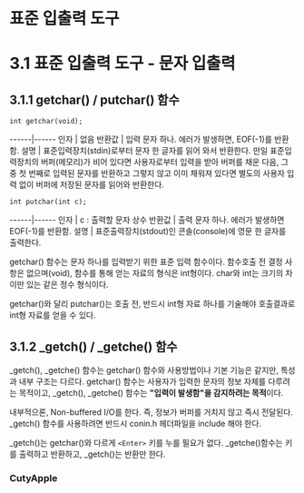  # 표준 입출력 도구

 # 3.1 표준 입출력 도구 - 문자 입출력

 ## 3.1.1 getchar() / putchar() 함수

 `int getchar(void);`

 ------|------
 인자 | 없음
 반환값 | 입력 문자 하나. 에러가 발생하면, EOF(-1)를 반환함.
 설명 | 표준입력장치(stdin)로부터 문자 한 글자를 읽어 와서 반환한다. 만일 표준입력장치의 버퍼(메모리)가 비어 있다면 사용자로부터 입력을 받아 버퍼를 채운 다음, 그중 첫 번째로 입력된 문자를 반환하고 그렇지 않고 이미 채워져 있다면 별도의 사용자 입력 없이 버퍼에 저장된 문자를 읽어와 반환한다.

 `int putchar(int c);`

 ------|------
 인자 | c : 출력할 문자 상수
 반환값 | 출력 문자 하나. 에러가 발생하면 EOF(-1)를 반환함.
 설명 | 표준출력장치(stdout)인 콘솔(console)에 영문 한 글자를 출력한다.


 getchar() 함수는 문자 하나를 입력받기 위한 표준 입력 함수이다. 함수호출 전 결정 사항은 없으며(void), 함수를 통해 얻는 자료의 형식은 int형이다. char와 int는 크기의 차이만 있는 같은 정수 형식이다.

 getchar()와 달리 putchar()는 호출 전, 반드시 int형 자료 하나를 기술해야 호출결과로 int형 자료를 얻을 수 있다. 

 ## 3.1.2 _getch() / _getche() 함수

 _getch(), _getche() 함수는 getchar() 함수와 사용방법이나 기본 기능은 같지만, 특성과 내부 구조는 다르다. getchar() 함수는 사용자가 입력한 문자의 정보 자체를 다루려는 목적이고, _getch(), _getche() 함수는 **"입력이 발생함"을 감지하려는 목적**이다.

 내부적으론, Non-buffered I/O를 한다. 즉, 정보가 버퍼를 거치지 않고 즉시 전달된다.
_getch() 함수를 사용하려면 반드시 conin.h 헤더파일을 include 해야 한다.

_getch()는 getchar()와 다르게 `<Enter>` 키를 누를 필요가 없다. _getche()함수는 키를 출력하고 반환하고, _getch()는 반환만 한다.


 ### CutyApple
